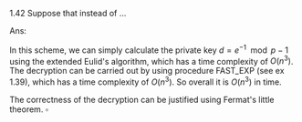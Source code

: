 1.42 Suppose that instead of ...

Ans:

In this scheme, we can simply calculate the private key $d=e^{-1}\mod p-1$ using the extended Eulid's algorithm, which has a time complexity of $O(n^3)$. The decryption can be carried out by using procedure FAST_EXP (see ex 1.39), which has a time complexity of $O(n^3)$. So overall it is $O(n^3)$ in time.

The correctness of the decryption can be justified using Fermat's little theorem. $\square$